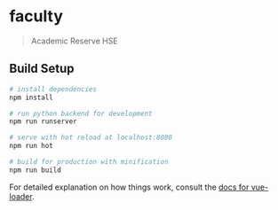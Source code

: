 # faculty

> Academic Reserve HSE

## Build Setup

``` bash
# install dependencies
npm install

# run python backend for development
npm run runserver

# serve with hot reload at localhost:8080
npm run hot

# build for production with minification
npm run build
```

For detailed explanation on how things work, consult the [docs for vue-loader](http://vuejs.github.io/vue-loader).
